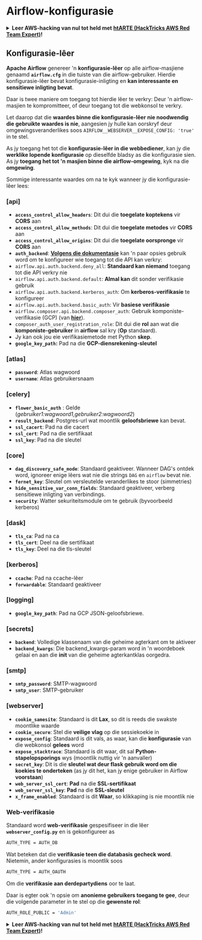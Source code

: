 # Airflow-konfigurasie

<details>

<summary><strong>Leer AWS-hacking van nul tot held met</strong> <a href="https://training.hacktricks.xyz/courses/arte"><strong>htARTE (HackTricks AWS Red Team Expert)</strong></a><strong>!</strong></summary>

Ander maniere om HackTricks te ondersteun:

* As jy jou **maatskappy in HackTricks wil adverteer** of **HackTricks in PDF wil aflaai**, kyk na die [**SUBSCRIPTION PLANS**](https://github.com/sponsors/carlospolop)!
* Kry die [**amptelike PEASS & HackTricks swag**](https://peass.creator-spring.com)
* Ontdek [**The PEASS Family**](https://opensea.io/collection/the-peass-family), ons versameling eksklusiewe [**NFTs**](https://opensea.io/collection/the-peass-family)
* **Sluit aan by die** 💬 [**Discord-groep**](https://discord.gg/hRep4RUj7f) of die [**telegram-groep**](https://t.me/peass) of **volg** my op **Twitter** 🐦 [**@hacktricks_live**](https://twitter.com/hacktricks_live)**.**
* **Deel jou hacktruuks deur PR's in te dien by die** [**HackTricks**](https://github.com/carlospolop/hacktricks) en [**HackTricks Cloud**](https://github.com/carlospolop/hacktricks-cloud) github-opslag.

</details>

## Konfigurasie-lêer

**Apache Airflow** genereer 'n **konfigurasie-lêer** op alle airflow-masjiene genaamd **`airflow.cfg`** in die tuiste van die airflow-gebruiker. Hierdie konfigurasie-lêer bevat konfigurasie-inligting en **kan interessante en sensitiewe inligting bevat**.

Daar is twee maniere om toegang tot hierdie lêer te verkry: Deur 'n airflow-masjien te kompromitteer, of deur toegang tot die webkonsol te verkry.

Let daarop dat die **waardes binne die konfigurasie-lêer** **nie noodwendig die gebruikte waardes is nie**, aangesien jy hulle kan oorskryf deur omgewingsveranderlikes soos `AIRFLOW__WEBSERVER__EXPOSE_CONFIG: 'true'` in te stel.

As jy toegang het tot die **konfigurasie-lêer in die webbediener**, kan jy die **werklike lopende konfigurasie** op dieselfde bladsy as die konfigurasie sien.\
As jy **toegang het tot 'n masjien binne die airflow-omgewing**, kyk na die **omgewing**.

Sommige interessante waardes om na te kyk wanneer jy die konfigurasie-lêer lees:

### \[api]

* **`access_control_allow_headers`**: Dit dui die **toegelate koptekens** vir **CORS** aan
* **`access_control_allow_methods`**: Dit dui die **toegelate metodes** vir **CORS** aan
* **`access_control_allow_origins`**: Dit dui die **toegelate oorspronge** vir **CORS** aan
* **`auth_backend`**: [**Volgens die dokumentasie**](https://airflow.apache.org/docs/apache-airflow/stable/security/api.html) kan 'n paar opsies gebruik word om te konfigureer wie toegang tot die API kan verkry:
* `airflow.api.auth.backend.deny_all`: **Standaard kan niemand** toegang tot die API verkry nie
* `airflow.api.auth.backend.default`: **Almal kan** dit sonder verifikasie gebruik
* `airflow.api.auth.backend.kerberos_auth`: Om **kerberos-verifikasie** te konfigureer
* `airflow.api.auth.backend.basic_auth`: Vir **basiese verifikasie**
* `airflow.composer.api.backend.composer_auth`: Gebruik komponiste-verifikasie (GCP) (van [**hier**](https://cloud.google.com/composer/docs/access-airflow-api)).
* `composer_auth_user_registration_role`: Dit dui die **rol** aan wat die **komponiste-gebruiker** in **airflow** sal kry (**Op** standaard).
* Jy kan ook jou eie verifikasiemetode met Python **skep**.
* **`google_key_path`:** Pad na die **GCP-diensrekening-sleutel**

### **\[atlas]**

* **`password`**: Atlas wagwoord
* **`username`**: Atlas gebruikersnaam

### \[celery]

* **`flower_basic_auth`** : Gelde (_gebruiker1:wagwoord1,gebruiker2:wagwoord2_)
* **`result_backend`**: Postgres-url wat moontlik **geloofsbriewe** kan bevat.
* **`ssl_cacert`**: Pad na die cacert
* **`ssl_cert`**: Pad na die sertifikaat
* **`ssl_key`**: Pad na die sleutel

### \[core]

* **`dag_discovery_safe_mode`**: Standaard geaktiveer. Wanneer DAG's ontdek word, ignoreer enige lêers wat nie die strings `DAG` en `airflow` bevat nie.
* **`fernet_key`**: Sleutel om versleutelde veranderlikes te stoor (simmetries)
* **`hide_sensitive_var_conn_fields`**: Standaard geaktiveer, verberg sensitiewe inligting van verbindings.
* **`security`**: Watter sekuriteitsmodule om te gebruik (byvoorbeeld kerberos)

### \[dask]

* **`tls_ca`**: Pad na ca
* **`tls_cert`**: Deel na die sertifikaat
* **`tls_key`**: Deel na die tls-sleutel

### \[kerberos]

* **`ccache`**: Pad na ccache-lêer
* **`forwardable`**: Standaard geaktiveer

### \[logging]

* **`google_key_path`**: Pad na GCP JSON-geloofsbriewe.

### \[secrets]

* **`backend`**: Volledige klassenaam van die geheime agterkant om te aktiveer
* **`backend_kwargs`**: Die backend\_kwargs-param word in 'n woordeboek gelaai en aan die **init** van die geheime agterkantklas oorgedra.

### \[smtp]

* **`smtp_password`**: SMTP-wagwoord
* **`smtp_user`**: SMTP-gebruiker

### \[webserver]

* **`cookie_samesite`**: Standaard is dit **Lax**, so dit is reeds die swakste moontlike waarde
* **`cookie_secure`**: Stel die **veilige vlag** op die sessiekoekie in
* **`expose_config`**: Standaard is dit vals, as waar, kan die **konfigurasie** van die webkonsol **gelees** word
* **`expose_stacktrace`**: Standaard is dit waar, dit sal **Python-stapelopsporings** wys (moontlik nuttig vir 'n aanvaller)
* **`secret_key`**: Dit is die **sleutel wat deur flask gebruik word om die koekies te onderteken** (as jy dit het, kan jy enige gebruiker in Airflow **voorstaan**)
* **`web_server_ssl_cert`**: **Pad** na die **SSL-sertifikaat**
* **`web_server_ssl_key`**: **Pad** na die **SSL-sleutel**
* **`x_frame_enabled`**: Standaard is dit **Waar**, so klikkaping is nie moontlik nie

### Web-verifikasie

Standaard word **web-verifikasie** gespesifiseer in die lêer **`webserver_config.py`** en is gekonfigureer as
```bash
AUTH_TYPE = AUTH_DB
```
Wat beteken dat die **verifikasie teen die databasis gecheck word**. Nietemin, ander konfigurasies is moontlik soos
```bash
AUTH_TYPE = AUTH_OAUTH
```
Om die **verifikasie aan derdepartydiens** oor te laat.

Daar is egter ook 'n opsie om **anonieme gebruikers toegang te gee**, deur die volgende parameter in te stel op die **gewenste rol**:
```bash
AUTH_ROLE_PUBLIC = 'Admin'
```
<details>

<summary><strong>Leer AWS-hacking van nul tot held met</strong> <a href="https://training.hacktricks.xyz/courses/arte"><strong>htARTE (HackTricks AWS Red Team Expert)</strong></a><strong>!</strong></summary>

Ander maniere om HackTricks te ondersteun:

* As jy wil sien dat jou **maatskappy geadverteer word in HackTricks** of **HackTricks aflaai in PDF-formaat**, kyk na die [**SUBSCRIPTION PLANS**](https://github.com/sponsors/carlospolop)!
* Kry die [**amptelike PEASS & HackTricks swag**](https://peass.creator-spring.com)
* Ontdek [**The PEASS Family**](https://opensea.io/collection/the-peass-family), ons versameling eksklusiewe [**NFTs**](https://opensea.io/collection/the-peass-family)
* **Sluit aan by die** 💬 [**Discord-groep**](https://discord.gg/hRep4RUj7f) of die [**telegram-groep**](https://t.me/peass) of **volg** my op **Twitter** 🐦 [**@hacktricks_live**](https://twitter.com/hacktricks_live)**.**
* **Deel jou hacking-truuks deur PR's in te dien by die** [**HackTricks**](https://github.com/carlospolop/hacktricks) en [**HackTricks Cloud**](https://github.com/carlospolop/hacktricks-cloud) github-opslag.

</details>

